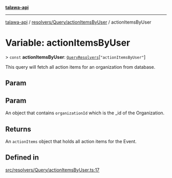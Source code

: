 [**talawa-api**](../../../../README.md)

***

[talawa-api](../../../../modules.md) / [resolvers/Query/actionItemsByUser](../README.md) / actionItemsByUser

# Variable: actionItemsByUser

\> `const` **actionItemsByUser**: [`QueryResolvers`](../../../../types/generatedGraphQLTypes/type-aliases/QueryResolvers.md)\[`"actionItemsByUser"`\]

This query will fetch all action items for an organization from database.

## Param

## Param

An object that contains `organizationId` which is the _id of the Organization.

## Returns

An `actionItems` object that holds all action items for the Event.

## Defined in

[src/resolvers/Query/actionItemsByUser.ts:17](https://github.com/PalisadoesFoundation/talawa-api/blob/3a5276aff43f5de4f7fab3ec9683a420dcdc7a06/src/resolvers/Query/actionItemsByUser.ts#L17)
